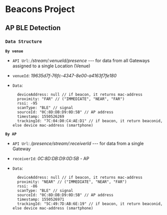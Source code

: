 # Beacons Project

## AP BLE Detection

### `Data Structure`

**`By venue`**

- `API Url`: */stream/:venueId/presence* --- for data from all Gateways assigned to a single Location (Venue)
- `venueId`: *19635d7f-76fc-4347-8e00-a4163f7fe180*
- `Data`:

		deviceAddress: null // if beacon, it returns mac-address
		proximity: "FAR" // ("IMMEDIATE", "NEAR", "FAR")
		rssi: -95
		scanType: "BLE" // signal
		sourceId: "0C:8D:DB:D9:0D:5B" // AP address
		timestamp: 1550526269
		trackingId: "7C:04:D0:C4:AE:D1" // if beacon, it return beaconid, else device mac-address (smartphone)

**`By AP`**

- `API Url`: */presence/stream/:receiverId* --- for data from a single Gateway
- `receiverId`: *0C:8D:DB:D9:0D:5B* - AP
- `Data`:

		deviceAddress: null // if beacon, it returns mac-address
		proximity: "NEAR" // ("IMMEDIATE", "NEAR", "FAR")
		rssi: -86
		scanType: "BLE" // signal
		sourceId: "0C:8D:DB:D9:0D:5B" // AP address
		timestamp: 1550526971
		trackingId: "5C:49:7D:AB:6E:19" // if beacon, it return beaconid, else device mac-address (smartphone)

